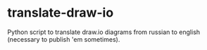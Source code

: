 # translate-draw-io

Python script to translate draw.io diagrams from russian to english 
(necessary to publish 'em sometimes).
